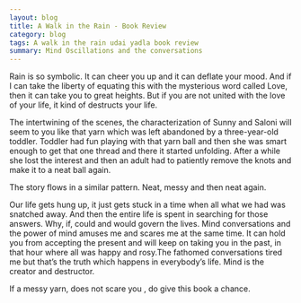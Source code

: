 ```yaml
---
layout: blog
title: A Walk in the Rain - Book Review
category: blog
tags: A walk in the rain udai yadla book review
summary: Mind Oscillations and the conversations
---
```

Rain is so symbolic. It can cheer you up and it can deflate your mood. And if I can take the liberty of equating this with the mysterious word called Love, then it can take you to great heights. 
But if you are not united with the love of your life, it kind of destructs your life.

The intertwining of the scenes, the characterization of Sunny and Saloni will seem to you like that yarn which was left abandoned by a three-year-old toddler. Toddler had fun playing with that yarn ball and then she was smart enough to get that one thread and there it started unfolding. 
After a while she lost the interest and then an adult had to patiently remove the knots and make it to a neat ball again.

The story flows in a similar pattern. Neat, messy and then neat again.

Our life gets hung up, it just gets stuck in a time when all what we had was snatched away. And then the entire life is spent in searching for those answers. 
Why, if, could and would govern the lives. Mind conversations and the power of mind amuses me and scares me at the same time. 
It can hold you from accepting the present and will keep on taking you in the past, in that hour where all was happy and rosy.The fathomed conversations tired me but that’s the truth which happens in everybody’s life. Mind is the creator and destructor.

If a messy yarn, does not scare you , do give this book a chance.
